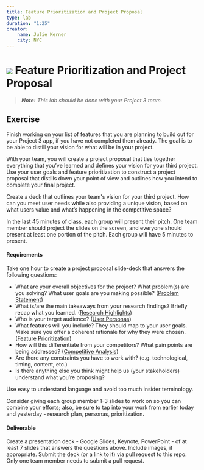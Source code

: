```yaml
---
title: Feature Prioritization and Project Proposal
type: lab
duration: "1:25"
creator:
    name: Julie Kerner
    city: NYC
---
```


# ![](https://ga-dash.s3.amazonaws.com/production/assets/logo-9f88ae6c9c3871690e33280fcf557f33.png) Feature Prioritization and Project Proposal

> ***Note:*** _This lab should be done with your Project 3 team._

## Exercise

Finish working on your list of features that you are planning to build out for your Project 3 app, if you have not completed them already. The goal is to be able to distill your vision for what will be in your project.

With your team, you will create a project proposal that ties together everything that you’ve learned and defines your vision for your third project. Use your user goals and feature prioritization to construct a project proposal that distills down your point of view and outlines how you intend to complete your final project.

Create a deck that outlines your team's vision for your third project. How can you meet user needs while also providing a unique vision, based on what users value and what’s happening in the competitive space?

In the last 45 minutes of class, each group will present their pitch. One team member should project the slides on the screen, and everyone should present at least one portion of the pitch. Each group will have 5 minutes to present.

#### Requirements

Take one hour to create a project proposal slide-deck that answers the following questions:

- What are your overall objectives for the project? What problem(s) are you solving? What user goals are you making possible? ([Problem Statement](https://github.com/ga-adi-nyc/Course-Materials/tree/master/lessons/product-development/design-thinking-and-ux#independent-practice-creating-a-problem-statement-5-mins))
- What is/are the main takeaways from your research findings? Briefly recap what you learned. ([Research Highlights](https://github.com/ga-adi-nyc/Course-Materials/tree/master/lessons/product-development/user-personas-lesson#guided-practice-practice-synthesizing-research-15-mins))
- Who is your target audience? ([User Personas](https://github.com/ga-adi-nyc/Course-Materials/tree/master/lessons/product-development/user-personas-lesson#independent-practice-create-personas-from-project-interviews-30-mins))
- What features will you include? They should map to your user goals. Make sure you offer a coherent rationale for why they were chosen. ([Feature Prioritization](https://github.com/ga-adi-nyc/Course-Materials/tree/master/lessons/product-development/prioritization-proposal-lesson#independent-practice-create-a-2x2-matrix-for-project-3-20-minutes))
- How will this differentiate from your competitors? What pain points are being addressed? ([Competitive Analysis](https://github.com/ga-adi-nyc/Course-Materials/tree/master/lessons/product-development/competitive-research-lesson#introduction-competitive-analysis-15-mins))
- Are there any constraints you have to work with? (e.g. technological, timing, content, etc.)
- Is there anything else you think might help us (your stakeholders) understand what you’re proposing?

Use easy to understand language and avoid too much insider terminology.  

Consider giving each group member 1-3 slides to work on so you can combine your efforts; also, be sure to tap into your work from earlier today and yesterday - research plan, personas, prioritization.


#### Deliverable

Create a presentation deck - Google Slides, Keynote, PowerPoint - of at least 7 slides that answers the questions above. Include images, if appropriate. Submit the deck (or a link to it) via pull request to this repo. Only one team member needs to submit a pull request.
